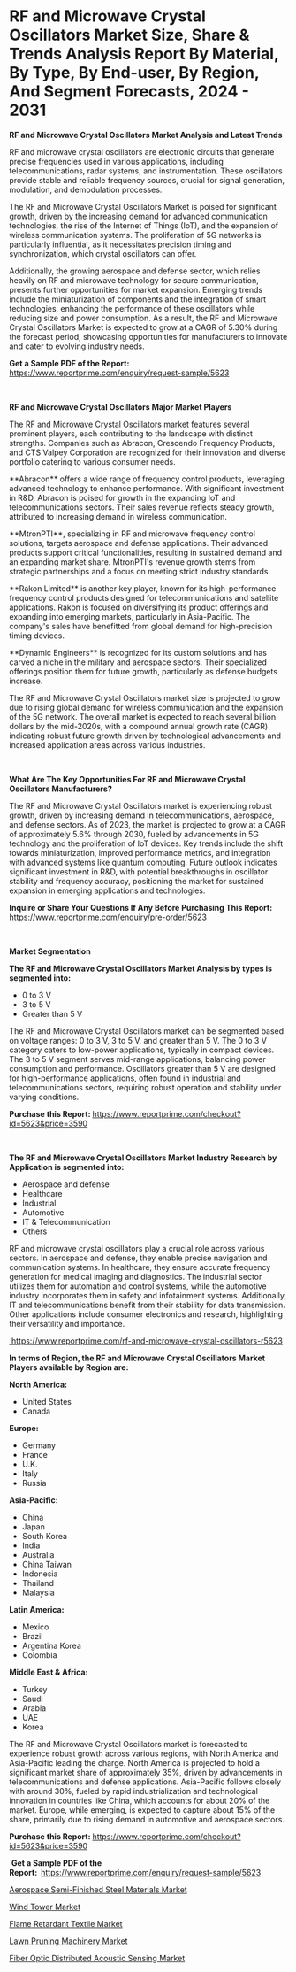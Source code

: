 <p><h1>RF and Microwave Crystal Oscillators Market Size, Share & Trends Analysis Report By Material, By Type, By End-user, By Region, And Segment Forecasts, 2024 - 2031</h1></p><p><strong>RF and Microwave Crystal Oscillators Market Analysis and Latest Trends</strong></p>
<p><p>RF and microwave crystal oscillators are electronic circuits that generate precise frequencies used in various applications, including telecommunications, radar systems, and instrumentation. These oscillators provide stable and reliable frequency sources, crucial for signal generation, modulation, and demodulation processes.</p><p>The RF and Microwave Crystal Oscillators Market is poised for significant growth, driven by the increasing demand for advanced communication technologies, the rise of the Internet of Things (IoT), and the expansion of wireless communication systems. The proliferation of 5G networks is particularly influential, as it necessitates precision timing and synchronization, which crystal oscillators can offer.</p><p>Additionally, the growing aerospace and defense sector, which relies heavily on RF and microwave technology for secure communication, presents further opportunities for market expansion. Emerging trends include the miniaturization of components and the integration of smart technologies, enhancing the performance of these oscillators while reducing size and power consumption. As a result, the RF and Microwave Crystal Oscillators Market is expected to grow at a CAGR of 5.30% during the forecast period, showcasing opportunities for manufacturers to innovate and cater to evolving industry needs.</p></p>
<p><strong>Get a Sample PDF of the Report:&nbsp;</strong> <a href="https://www.reportprime.com/enquiry/request-sample/5623">https://www.reportprime.com/enquiry/request-sample/5623</a></p>
<p>&nbsp;</p>
<p><strong>RF and Microwave Crystal Oscillators Major Market Players</strong></p>
<p><p>The RF and Microwave Crystal Oscillators market features several prominent players, each contributing to the landscape with distinct strengths. Companies such as Abracon, Crescendo Frequency Products, and CTS Valpey Corporation are recognized for their innovation and diverse portfolio catering to various consumer needs.</p><p>**Abracon** offers a wide range of frequency control products, leveraging advanced technology to enhance performance. With significant investment in R&D, Abracon is poised for growth in the expanding IoT and telecommunications sectors. Their sales revenue reflects steady growth, attributed to increasing demand in wireless communication.</p><p>**MtronPTI**, specializing in RF and microwave frequency control solutions, targets aerospace and defense applications. Their advanced products support critical functionalities, resulting in sustained demand and an expanding market share. MtronPTI's revenue growth stems from strategic partnerships and a focus on meeting strict industry standards.</p><p>**Rakon Limited** is another key player, known for its high-performance frequency control products designed for telecommunications and satellite applications. Rakon is focused on diversifying its product offerings and expanding into emerging markets, particularly in Asia-Pacific. The company's sales have benefitted from global demand for high-precision timing devices.</p><p>**Dynamic Engineers** is recognized for its custom solutions and has carved a niche in the military and aerospace sectors. Their specialized offerings position them for future growth, particularly as defense budgets increase.</p><p>The RF and Microwave Crystal Oscillators market size is projected to grow due to rising global demand for wireless communication and the expansion of the 5G network. The overall market is expected to reach several billion dollars by the mid-2020s, with a compound annual growth rate (CAGR) indicating robust future growth driven by technological advancements and increased application areas across various industries.</p></p>
<p>&nbsp;</p>
<p><strong>What Are The Key Opportunities For RF and Microwave Crystal Oscillators Manufacturers?</strong></p>
<p><p>The RF and Microwave Crystal Oscillators market is experiencing robust growth, driven by increasing demand in telecommunications, aerospace, and defense sectors. As of 2023, the market is projected to grow at a CAGR of approximately 5.6% through 2030, fueled by advancements in 5G technology and the proliferation of IoT devices. Key trends include the shift towards miniaturization, improved performance metrics, and integration with advanced systems like quantum computing. Future outlook indicates significant investment in R&D, with potential breakthroughs in oscillator stability and frequency accuracy, positioning the market for sustained expansion in emerging applications and technologies.</p></p>
<p><strong>Inquire or Share Your Questions If Any Before Purchasing This Report:</strong> <a href="https://www.reportprime.com/enquiry/pre-order/5623">https://www.reportprime.com/enquiry/pre-order/5623</a></p>
<p>&nbsp;</p>
<p><strong>Market Segmentation</strong></p>
<p><strong>The RF and Microwave Crystal Oscillators Market Analysis by types is segmented into:</strong></p>
<p><ul><li>0 to 3 V</li><li>3 to 5 V</li><li>Greater than 5 V</li></ul></p>
<p><p>The RF and Microwave Crystal Oscillators market can be segmented based on voltage ranges: 0 to 3 V, 3 to 5 V, and greater than 5 V. The 0 to 3 V category caters to low-power applications, typically in compact devices. The 3 to 5 V segment serves mid-range applications, balancing power consumption and performance. Oscillators greater than 5 V are designed for high-performance applications, often found in industrial and telecommunications sectors, requiring robust operation and stability under varying conditions.</p></p>
<p><strong>Purchase this Report:&nbsp;</strong><a href="https://www.reportprime.com/checkout?id=5623&price=3590">https://www.reportprime.com/checkout?id=5623&price=3590</a></p>
<p>&nbsp;</p>
<p><strong>The RF and Microwave Crystal Oscillators Market Industry Research by Application is segmented into:</strong></p>
<p><ul><li>Aerospace and defense</li><li>Healthcare</li><li>Industrial</li><li>Automotive</li><li>IT & Telecommunication</li><li>Others</li></ul></p>
<p><p>RF and microwave crystal oscillators play a crucial role across various sectors. In aerospace and defense, they enable precise navigation and communication systems. In healthcare, they ensure accurate frequency generation for medical imaging and diagnostics. The industrial sector utilizes them for automation and control systems, while the automotive industry incorporates them in safety and infotainment systems. Additionally, IT and telecommunications benefit from their stability for data transmission. Other applications include consumer electronics and research, highlighting their versatility and importance.</p></p>
<p><a href="https://www.reportprime.com/rf-and-microwave-crystal-oscillators-r5623">&nbsp;https://www.reportprime.com/rf-and-microwave-crystal-oscillators-r5623</a></p>
<p><strong>In terms of Region, the RF and Microwave Crystal Oscillators Market Players available by Region are:</strong></p>
<p>
    <p> <strong> North America: </strong>
        <ul>
            <li>United States</li>
            <li>Canada</li>
        </ul>
        </p> 
    <p> <strong> Europe: </strong>
        <ul>
            <li>Germany</li>
            <li>France</li>
            <li>U.K.</li>
            <li>Italy</li>
            <li>Russia</li>
        </ul>
        </p> 
    <p> <strong> Asia-Pacific: </strong>
        <ul>
            <li>China</li>
            <li>Japan</li>
            <li>South Korea</li>
            <li>India</li>
            <li>Australia</li>
            <li>China Taiwan</li>
            <li>Indonesia</li>
            <li>Thailand</li>
            <li>Malaysia</li>
        </ul>
        </p> 
    <p> <strong> Latin America: </strong>
        <ul>
            <li>Mexico</li>
            <li>Brazil</li>
            <li>Argentina Korea</li>
            <li>Colombia</li>
        </ul>
        </p> 
    <p> <strong> Middle East & Africa: </strong>
        <ul>
            <li>Turkey</li>
            <li>Saudi</li>
            <li>Arabia</li>
            <li>UAE</li>
            <li>Korea</li>
        </ul>
    </p>
    </p>
<p><p>The RF and Microwave Crystal Oscillators market is forecasted to experience robust growth across various regions, with North America and Asia-Pacific leading the charge. North America is projected to hold a significant market share of approximately 35%, driven by advancements in telecommunications and defense applications. Asia-Pacific follows closely with around 30%, fueled by rapid industrialization and technological innovation in countries like China, which accounts for about 20% of the market. Europe, while emerging, is expected to capture about 15% of the share, primarily due to rising demand in automotive and aerospace sectors.</p></p>
<p><strong>Purchase this Report: </strong><a href="https://www.reportprime.com/checkout?id=5623&price=3590">https://www.reportprime.com/checkout?id=5623&price=3590</a></p>
<p>&nbsp;<strong>Get a Sample PDF of the Report:&nbsp;&nbsp;</strong><a href="https://www.reportprime.com/enquiry/request-sample/5623">https://www.reportprime.com/enquiry/request-sample/5623</a></p>
<p><strong></strong></p>
<p><p><a href="https://issuu.com/reportprime-2/docs/aerospace-semi-finished-steel-mater_85dfe804c9ad18">Aerospace Semi-Finished Steel Materials Market</a></p><p><a href="https://www.linkedin.com/pulse/wind-tower-market-investigation-industry-evolution-forecast-sllae?trackingId=FFxsoU1uRnKEqNbSFEtMMA%3D%3D">Wind Tower Market</a></p><p><a href="https://www.linkedin.com/pulse/strategic-market-insights-global-flame-retardant-textile-rwb0f?trackingId=9EusT99uTtqsx1PtGlielg%3D%3D">Flame Retardant Textile Market</a></p><p><a href="https://issuu.com/reportprime-2/docs/lawn-pruning-machinery-market-size-_b7bf1f29e9229f">Lawn Pruning Machinery Market</a></p><p><a href="https://www.linkedin.com/pulse/analyzing-fiber-optic-distributed-acoustic-sensing-market-milpe?trackingId=DKZlo9xRTdKGE%2FO0PEaozg%3D%3D">Fiber Optic Distributed Acoustic Sensing Market</a></p></p>
